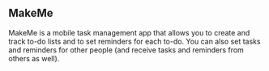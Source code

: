 ## MakeMe

MakeMe is a mobile task management app that allows you to create and track to-do lists and to set reminders for each to-do. You can also set tasks and reminders for other people (and receive tasks and reminders from others as well). 
